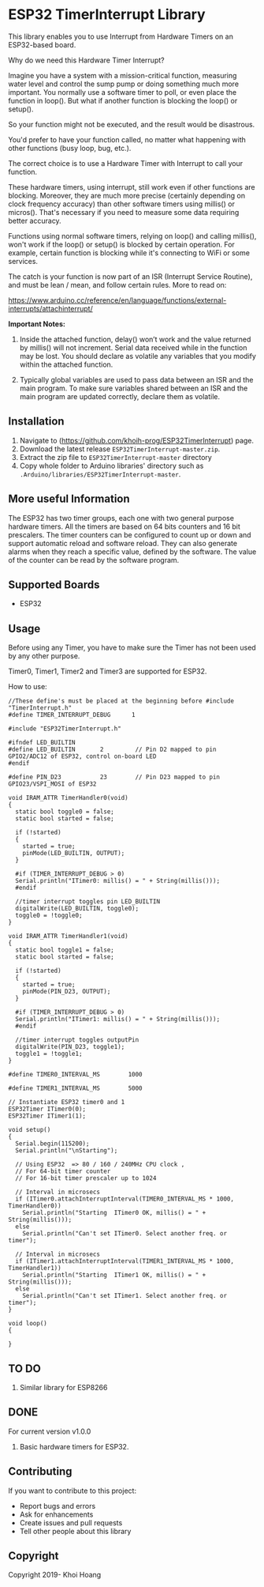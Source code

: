 # ESP32 TimerInterrupt Library

This library enables you to use Interrupt from Hardware Timers on an ESP32-based board.

Why do we need this Hardware Timer Interrupt?

Imagine you have a system with a mission-critical function, measuring water level and control the sump pump or doing something much more important. You normally use a software timer to poll, or even place the function in loop(). But what if another function is blocking the loop() or setup().

So your function might not be executed, and the result would be disastrous.

You'd prefer to have your function called, no matter what happening with other functions (busy loop, bug, etc.).

The correct choice is to use a Hardware Timer with Interrupt to call your function.

These hardware timers, using interrupt, still work even if other functions are blocking. Moreover, they are much more precise (certainly depending on clock frequency accuracy) than other software timers using millis() or micros(). That's necessary if you need to measure some data requiring better accuracy.

Functions using normal software timers, relying on loop() and calling millis(), won't work if the loop() or setup() is blocked by certain operation. For example, certain function is blocking while it's connecting to WiFi or some services.

The catch is your function is now part of an ISR (Interrupt Service Routine), and must be lean / mean, and follow certain rules. More to read on:

https://www.arduino.cc/reference/en/language/functions/external-interrupts/attachinterrupt/

**Important Notes:**
1. Inside the attached function, delay() won’t work and the value returned by millis() will not increment. Serial data received while in the function may be lost. You should declare as volatile any variables that you modify within the attached function.

2. Typically global variables are used to pass data between an ISR and the main program. To make sure variables shared between an ISR and the main program are updated correctly, declare them as volatile.

## Installation
1. Navigate to (https://github.com/khoih-prog/ESP32TimerInterrupt) page.
2. Download the latest release `ESP32TimerInterrupt-master.zip`.
3. Extract the zip file to `ESP32TimerInterrupt-master` directory 
4. Copy whole folder to Arduino libraries' directory such as `.Arduino/libraries/ESP32TimerInterrupt-master`.

## More useful Information

The ESP32 has two timer groups, each one with two general purpose hardware timers. 
All the timers are based on 64 bits counters and 16 bit prescalers. 
The timer counters can be configured to count up or down and support automatic reload and software reload.
They can also generate alarms when they reach a specific value, defined by the software. The value of the counter can be read by 
the software program.

## Supported Boards

- ESP32

## Usage

Before using any Timer, you have to make sure the Timer has not been used by any other purpose.

Timer0, Timer1, Timer2 and Timer3 are supported for ESP32.

How to use:

```
//These define's must be placed at the beginning before #include "TimerInterrupt.h"
#define TIMER_INTERRUPT_DEBUG      1

#include "ESP32TimerInterrupt.h"

#ifndef LED_BUILTIN
#define LED_BUILTIN       2         // Pin D2 mapped to pin GPIO2/ADC12 of ESP32, control on-board LED
#endif

#define PIN_D23           23        // Pin D23 mapped to pin GPIO23/VSPI_MOSI of ESP32

void IRAM_ATTR TimerHandler0(void)
{
  static bool toggle0 = false;
  static bool started = false;

  if (!started)
  {
    started = true;
    pinMode(LED_BUILTIN, OUTPUT);
  }

  #if (TIMER_INTERRUPT_DEBUG > 0)
  Serial.println("ITimer0: millis() = " + String(millis()));
  #endif
  
  //timer interrupt toggles pin LED_BUILTIN
  digitalWrite(LED_BUILTIN, toggle0);
  toggle0 = !toggle0;
}

void IRAM_ATTR TimerHandler1(void)
{
  static bool toggle1 = false;
  static bool started = false;

  if (!started)
  {
    started = true;
    pinMode(PIN_D23, OUTPUT);
  }

  #if (TIMER_INTERRUPT_DEBUG > 0)
  Serial.println("ITimer1: millis() = " + String(millis()));
  #endif
  
  //timer interrupt toggles outputPin
  digitalWrite(PIN_D23, toggle1);
  toggle1 = !toggle1;
}

#define TIMER0_INTERVAL_MS        1000 

#define TIMER1_INTERVAL_MS        5000 

// Instantiate ESP32 timer0 and 1
ESP32Timer ITimer0(0);
ESP32Timer ITimer1(1);

void setup()
{
  Serial.begin(115200);
  Serial.println("\nStarting");
  
  // Using ESP32  => 80 / 160 / 240MHz CPU clock , 
  // For 64-bit timer counter
  // For 16-bit timer prescaler up to 1024

  // Interval in microsecs
  if (ITimer0.attachInterruptInterval(TIMER0_INTERVAL_MS * 1000, TimerHandler0))
    Serial.println("Starting  ITimer0 OK, millis() = " + String(millis()));
  else
    Serial.println("Can't set ITimer0. Select another freq. or timer");

  // Interval in microsecs    
  if (ITimer1.attachInterruptInterval(TIMER1_INTERVAL_MS * 1000, TimerHandler1))
    Serial.println("Starting  ITimer1 OK, millis() = " + String(millis()));
  else
    Serial.println("Can't set ITimer1. Select another freq. or timer");    
}

void loop()
{
  
}

```
## TO DO

1. Similar library for ESP8266


## DONE

For current version v1.0.0

1. Basic hardware timers for ESP32.


## Contributing
If you want to contribute to this project:
- Report bugs and errors
- Ask for enhancements
- Create issues and pull requests
- Tell other people about this library

## Copyright
Copyright 2019- Khoi Hoang
